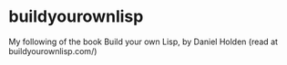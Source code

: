 # buildyourownlisp
My following of the book Build your own Lisp, by Daniel Holden (read at buildyourownlisp.com/)
